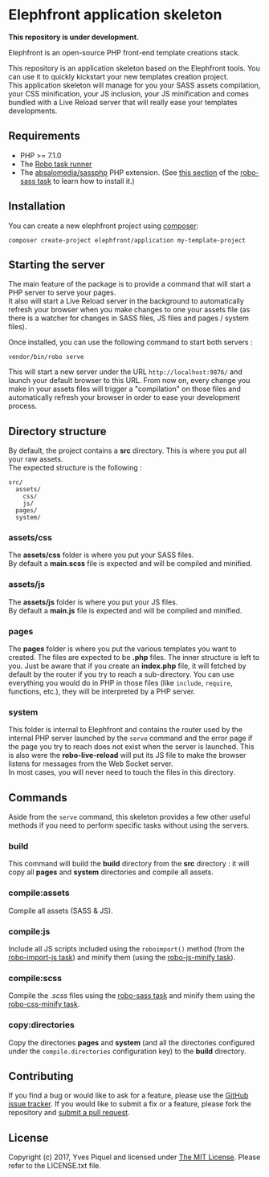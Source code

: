 # Elephfront application skeleton

**This repository is under development.**

Elephfront is an open-source PHP front-end template creations stack.  

This repository is an application skeleton based on the Elephfront tools. You can use it to quickly kickstart your new templates creation project.  
This application skeleton will manage for you your SASS assets compilation, your CSS minification, your JS inclusion, your JS minification and comes bundled with a Live Reload server that will really ease your templates developments.

## Requirements

- PHP >= 7.1.0
- The [Robo task runner](https://github.com/consolidation/Robo)
- The [absalomedia/sassphp](https://github.com/absalomedia/sassphp) PHP extension. (See [this section](https://github.com/elephfront/robo-sass#installing-the-extension) of the [robo-sass task](https://github.com/elephfront/robo-sass) to learn how to install it.)

## Installation

You can create a new elephfront project using [composer](http://getcomposer.org):

```
composer create-project elephfront/application my-template-project
```

## Starting the server

The main feature of the package is to provide a command that will start a PHP server to serve your pages.  
It also will start a Live Reload server in the background to automatically refresh your browser when you make changes to one your assets file (as there is a watcher for changes in SASS files, JS files and pages / system files).
 
Once installed, you can use the following command to start both servers :

```
vendor/bin/robo serve
```

This will start a new server under the URL `http://localhost:9876/` and launch your default browser to this URL.
From now on, every change you make in your assets files will trigger a "compilation" on those files and automatically refresh your browser in order to ease your development process.

## Directory structure

By default, the project contains a **src** directory. This is where you put all your raw assets.   
The expected structure is the following :

```
src/
  assets/
    css/
    js/
  pages/
  system/
```

### assets/css

The **assets/css** folder is where you put your SASS files.  
By default a **main.scss** file is expected and will be compiled and minified.

### assets/js

The **assets/js** folder is where you put your JS files.  
By default a **main.js** file is expected and will be compiled and minified.

### pages

The **pages** folder is where you put the various templates you want to created. The files are expected to be **.php** files. The inner structure is left to you. Just be aware that if you create an **index.php** file, it will fetched by default by the router if you try to reach a sub-directory. You can use everything you would do in PHP in those files (like `include`, `require`, functions, etc.), they will be interpreted by a PHP server.

### system

This folder is internal to Elephfront and contains the router used by the internal PHP server launched by the `serve` command and the error page if the page you try to reach does not exist when the server is launched. This is also were the **robo-live-reload** will put its JS file to make the browser listens for messages from the Web Socket server.    
In most cases, you will never need to touch the files in this directory.

## Commands

Aside from the `serve` command, this skeleton provides a few other useful methods if you need to perform specific tasks without using the servers.
 
### build

This command will build the **build** directory from the **src** directory : it will copy all **pages** and **system** directories and compile all assets.

### compile:assets

Compile all assets (SASS & JS).

### compile:js

Include all JS scripts included using the `roboimport()` method (from the [robo-import-js task](https://github.com/elephfront/robo-import-js)) and minify them (using the [robo-js-minify task](https://github.com/elephfront/robo-js-minify)).

### compile:scss

Compile the *.scss* files using the [robo-sass task](https://github.com/elephfront/robo-sass) and minify them using the [robo-css-minify task](https://github.com/elephfront/robo-css-minify).

### copy:directories

Copy the directories **pages** and **system** (and all the directories configured under the `compile.directories` configuration key) to the **build** directory.

## Contributing

If you find a bug or would like to ask for a feature, please use the [GitHub issue tracker](https://github.com/Elephfront/application/issues).
If you would like to submit a fix or a feature, please fork the repository and [submit a pull request](https://github.com/Elephfront/application/pulls).

## License

Copyright (c) 2017, Yves Piquel and licensed under [The MIT License](http://opensource.org/licenses/mit-license.php).
Please refer to the LICENSE.txt file.
